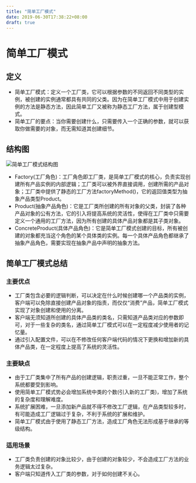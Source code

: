 ```yaml
---
title: "简单工厂模式"
date: 2019-06-30T17:38:22+08:00
draft: true
---
```


# 简单工厂模式

## 定义

- 简单工厂模式：定义一个工厂类，它可以根据参数的不同返回不同类型的实例，被创建的实例通常都具有共同的父类。因为在简单工厂模式中用于创建实例的方法是静态方法，因此简单工厂又被称为静态工厂方法，属于创建型模式。
- 简单工厂的要点：当你需要创建什么，只需要传入一个正确的参数，就可以获取你做需要的对象，而无需知道其创建细节。
  
## 结构图

![简单工厂模式结构图](https://img-blog.csdn.net/20130711143612921?watermark/2/text/aHR0cDovL2Jsb2cuY3Nkbi5uZXQvTG92ZUxpb24=/font/5a6L5L2T/fontsize/400/fill/I0JBQkFCMA==/dissolve/70/gravity/SouthEast)

- Factory(工厂角色)：工厂角色即工厂类，是简单工厂模式的核心，负责实现创建所有产品实例的内部逻辑；工厂类可以被外界直接调用，创建所需的产品对象；工厂类中提供了静态的工厂方法factoryMethod()，它的返回值类型为抽象产品类型Product。
- Product(抽象产品角色)：它是工厂类所创建的所有对象的父类，封装了各种产品对象的公有方法，它的引入将提高系统的灵活性，使得在工厂类中只需要定义一个通用的工厂方法，因为所有创建的具体产品对象都是其子类对象。
- ConcreteProduct(具体产品角色)：它是简单工厂模式创建的目标，所有被创建的对象都充当这个角色的某个具体类的实例。每一个具体产品角色都继承了抽象产品角色，需要实现在抽象产品中声明的抽象方法。

## 简单工厂模式总结

### 主要优点

- 工厂类包含必要的逻辑判断，可以决定在什么时候创建哪一个产品类的实例，客户端可以免除直接创建产品对象的指责，而仅仅“消费”产品，简单工厂模式实现了对象创建和使用的分离。
- 客户端无须知道所创建的具体产品类的类名，只需知道产品类对应的参数即可，对于一些复杂的类名，通过简单工厂模式可以在一定程度减少使用者的记忆量。
- 通过引入配置文件，可以在不修改任何客户端代码的情况下更换和增加新的具体产品类，在一定程度上提高了系统的灵活性。
  
### 主要缺点

- 由于工厂类集中了所有产品的创建逻辑，职责过重，一旦不能正常工作，整个系统都要受到影响。
- 使用简单工厂模式势必会增加系统中类的个数(引入新的工厂类)，增加了系统的复杂度和理解难度。
- 系统扩展困难，一旦添加新产品就不得不修改工厂逻辑，在产品类型较多时，有可能造成工厂逻辑过于复杂，不利于系统的扩展和维护。
- 简单工厂模式由于使用了静态工厂方法，造成工厂角色无法形成基于继承的等级结构。

### 适用场景

- 工厂类负责创建的对象比较少，由于创建的对象较少，不会造成工厂方法的业务逻辑太过复杂。
- 客户端只知道传入工厂类的参数，对于如何创建不关心。
